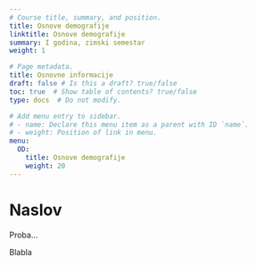 ```yaml
---
# Course title, summary, and position.
title: Osnove demografije
linktitle: Osnove demografije
summary: I godina, zimski semestar
weight: 1

# Page metadata.
title: Osnovne informacije
draft: false # Is this a draft? true/false
toc: true  # Show table of contents? true/false
type: docs  # Do not modify.

# Add menu entry to sidebar.
# - name: Declare this menu item as a parent with ID `name`.
# - weight: Position of link in menu.
menu:
  OD:
    title: Osnove demografije
    weight: 20
---
```


# Naslov 

Proba...

Blabla